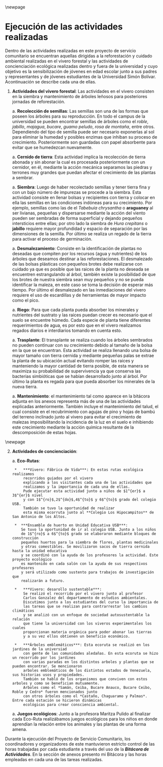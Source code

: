 \newpage

# Ejecución de las actividades realizadas

Dentro de las actividades realizadas en este proyecto de servicio comunitario
se encuentran aquellas dirigidas a la reforestación y cuidado ambiental 
realizadas en el vivero forestal y las actividades de concienciación ecológica
realizadas dentro y fuera de la universidad y cuyo objetivo es la sensibilización
de jóvenes en edad escolar junto a sus padres y representantes y de jóvenes
estudiantes de la Universidad Simón Bolívar. Acontinuación se describe
cada una de ellas.

1. **Actividades del vivero forestal**: Las actividades en el vivero consisten
    en la siembra y mantenimiento de árboles leñosos para posteriores jornadas
    de reforestación. 

    a.  **Recolección de semillas**: Las semillas son una de las formas que
    poseen los árboles para su reproducción. En todo el campus de la universidad
    se pueden encontrar semillas de árboles como el *roble*, *jabillo*, *majagua*, *bucare*, *guamo peludo*, *rosa de montaña*, entre otros. Dependiendo del tipo de semilla puede ser 
    necesario exponerlas al sol para eliminar la humedad y posibles enzimas que 
    inhiban su proceso de crecimiento. Posteriormente son guardadas con papel 
    absorbente para evitar que se humedezcan nuevamente.

    a.  **Cernido de tierra**: Esta actividad implica la recolección de tierra
    abonada y sin abonar la cual es procesada posteriormente con un cernidor,
    en él, mediante la acción mecánica separamos las piedras y terrones muy
    grandes que puedan afectar el crecimiento de las plantas a sembrar. 

    a.  **Siembra**: Luego de haber recolectado semillas y tener tierra fina
    y con un bajo número de impurezas se procede a la siembra. Esta actividad
    consiste en llenar bolsas y recipientes con tierra y colocar en ella las semillas
    en las condiciones indóneas para su crecimiento. Por ejemplo, semillas como las de
    el *Tabebuia chrysantha* o **araguaney** al ser livianas, pequeñas y dispersarse mediante
    la acción del viento pueden ser sembradas de forma superficial y dejando pequeños intersticios
    entre ellas; por otro lado la siembra de *Hura crepitans* o **jabillo** requiere 
    mayor profundidad y espacio de separación por las dimensiones de la semilla.
    Por último se realiza un regado de la tierra para activar el proceso de germinación.

    a.  **Desmalezamiento**: Consiste en la identificación de plantas no deseadas
    que compiten por los recursos (agua y nutrientes) de los árboles que deseamos destinar
    a las reforestaciones. El desmalezado de las bolsas plásticas con pequeños
    brotes debe realizarse con cuidado ya que es posible que las raices de la 
    planta no deseada se encuentren estrangulando al árbol, también existe la 
    posibilidad de que los brotes de nuestra siembra sean muy pequeños y no se
    pueda identificar la maleza, en este caso se toma la decisión de esperar más
    tiempo. Por último el desmalezado en las inmediaciones del vivero requiere
    el uso de escardillas y de herramientas de mayor impacto como el pico.

    a.  **Riego**: Para que cada planta pueda absorber los minerales y nutrientes
    del sustrato y las raices puedan crecer es necesario que el suelo
    se encuentre húmedo. Cada especie de planta tiene diferentes requerimientos
    de agua, es por esto que en el vivero realizamos regados diarios e interdiarios
    tomando en cuenta esto.

    a.  **Trasplante**:  El transplante se realiza cuando los árboles sembrados
    no pueden continuar con su crecimiento debido al tamaño de la bolsa en la que
    se encuentran. Esta actividad se realiza llenando una bolsa de mayor tamaño
    con tierra cernida y mediante pequeñas palas se extrae la planta de su ubicación
    actual evitando romper las raices y manteniendo la mayor cantidad de tierra
    posible, de esta manera se maximiza su probabilidad de supervivencia ya que
    conserva las bacterias simbióticas que se habían desarrollado junto 
    al árbol. Por último la planta es regada para que pueda absorber los minerales
    de la nueva tierra.

    a. **Mantenimiento**: el mantenimiento tal como aparece en la bitácora adjunta
    en los anexos representa más de una de las actividades explicadas anteriormente.
    También incluye el mantenimiento del talud, el cual consiste en el recubrimiento
    con agujas de pino y hojas de bambú del terreno inclinado junto al vivero para
    evitar el crecimiento de malezas imposibilitando la incidencia de la luz en 
    el suelo e inhibiendo este crecimiento mediante la acción química resultante 
    de la descomposición de estas hojas.

\newpage

2. **Actividades de concienciación**: 

    a.  **Eco-Rutas**: 

        *   ***Vivero: Fábrica de Vida***: En estas rutas ecológica realizamos 
            recorridos guiados por el vivero
            explicando a los visitantes cada una de las actividades que 
            realizamos y la importancia de cada una de ellas.
            Pude ejecutar esta actividad junto a niños de $1^{er}$ a 3$^{er}$ nivel
            y con 1$^{ro}$,2$^{do}$,4$^{to}$ y 6$^{to}$ grado del colegio USB.
            También se tuvo la oportunidad de realizar 
            esta misma ecorruta junto al **Colegio Los Hipocampitos** de San Antonio de los Altos.

        *  ***Ensamble de huerto en Unidad Educativa USB***: 
           Se tuvo la oportunidad de ir al colegio USB. Junto a los niños
           de 1$^{ro}$ a 6$^{to}$ grado se elaboraron mediante bloques de construcción
           pequeños huertos para la siembra de flores, plantas medicinales
           y otras comestibles. Se movilizaron sacos de tierra cernida hasta la unidad educativa
           y se coordinó con la ayuda de los profesores la actividad. Este proyecto ecológico 
           es mantenido en cada salón con la ayuda de sus respectivos profesores
           y será utilizado como sustento para trabajos de investigación que
           realizarán a futuro.

        *   ***Vivero: desarollo sustentable***: 
            Se realizó el recorrido por el vivero junto al profesor 
            Carlos Gonzalez del departamento de estudios ambientales.
            Discutimos junto a los estudiantes del curso la importancia de
            las tareas que se realizan para contrarrestar los cambios climáticos
            y se analizó con un enfoque de sociedad autosustentable la relación
            que tiene la universidad con los viveros experimentales los cuales
            proporcionan materia orgánica para poder abonar las tierras
            y a su vez ellos obtienen un beneficio económico.
            
        *   ***Árboles emblemáticos***: Esta ecoruta se realizó en los jardines de la universiad
            con gente de las comunidades aledañas. En esta ecoruta se hizo un recorrido por los jardines
            con varias paradas en los distintos arboles y plantas que se pueden encontrar. Se mencionaron 
            arboles emblemáticos de los distintos estados de Venezuela, sus historias usos y propiedades. 
            También se habló de los organismos que conviven con estos arboles y como se benefician mutuamente.
            Arboles como el *Samán, Ceiba, Bucare Anauco, Bucare Ceibo, Roble y Cedro* fueron mencionados junto 
            con otros árboles como el *Castaño, Chaguaramo y Palmas*. Entre cada estación se hicieron dinámicas
            ecológicas para crear consciencia ambiental. 


    a.  **Juegos ecológicos**: Junto a la profesora Maritza Pulido al finalizar
        cada Eco-Ruta realizábamos juegos ecológicos para los niños en donde
        aprendían la relación entre los animales y las plantas de una forma
        amena.



Durante la ejecución del Proyecto de Servicio Comunitario, los coordinadores y
organizadores de este mantuvieron estricto control de las horas trabajadas por
cada estudiante a través del uso de la ***Bitácora de Actividades***. En la
sección de anexos presento mi Bitácora y las horas empleadas en cada una
de las tareas realizadas.
